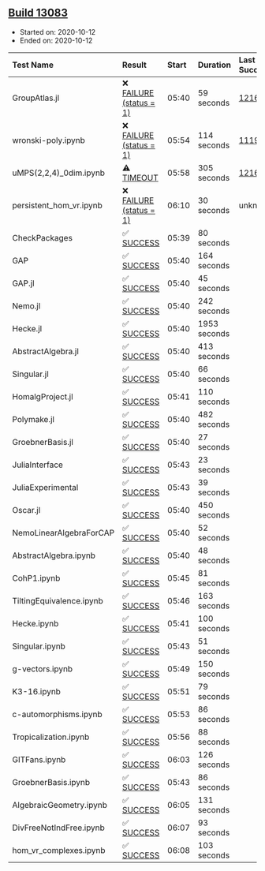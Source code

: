 ## [Build 13083](https://oscarci.mathematik.uni-kl.de/job/oscar/13083/)

* Started on: 2020-10-12
* Ended on: 2020-10-12

| Test Name    | Result | Start | Duration | Last Success | First Failure |
|:-------------|:-------|:------|:---------|:-------------|:--------------|
| GroupAtlas.jl | ❌ [FAILURE (status = 1)](https://oscarci.mathematik.uni-kl.de/job/oscar/13083/artifact/logs/build-13083/GroupAtlas.jl.log) | 05:40 | 59 seconds | [12167](https://oscarci.mathematik.uni-kl.de/job/oscar/12167/) | [12168](https://oscarci.mathematik.uni-kl.de/job/oscar/12168/) |
| wronski-poly.ipynb | ❌ [FAILURE (status = 1)](https://oscarci.mathematik.uni-kl.de/job/oscar/13083/artifact/logs/build-13083/wronski-poly.ipynb.log) | 05:54 | 114 seconds | [11192](https://oscarci.mathematik.uni-kl.de/job/oscar/11192/) | [11193](https://oscarci.mathematik.uni-kl.de/job/oscar/11193/) |
| uMPS(2,2,4)_0dim.ipynb | ⚠ [TIMEOUT](https://oscarci.mathematik.uni-kl.de/job/oscar/13083/artifact/logs/build-13083/uMPS-2-2-4-_0dim.ipynb.log) | 05:58 | 305 seconds | [12167](https://oscarci.mathematik.uni-kl.de/job/oscar/12167/) | [12168](https://oscarci.mathematik.uni-kl.de/job/oscar/12168/) |
| persistent_hom_vr.ipynb | ❌ [FAILURE (status = 1)](https://oscarci.mathematik.uni-kl.de/job/oscar/13083/artifact/logs/build-13083/persistent_hom_vr.ipynb.log) | 06:10 | 30 seconds | unknown | unknown |
| CheckPackages | ✅ [SUCCESS](https://oscarci.mathematik.uni-kl.de/job/oscar/13083/artifact/logs/build-13083/CheckPackages.log) | 05:39 | 80 seconds |  |  |
| GAP | ✅ [SUCCESS](https://oscarci.mathematik.uni-kl.de/job/oscar/13083/artifact/logs/build-13083/GAP.log) | 05:40 | 164 seconds |  |  |
| GAP.jl | ✅ [SUCCESS](https://oscarci.mathematik.uni-kl.de/job/oscar/13083/artifact/logs/build-13083/GAP.jl.log) | 05:40 | 45 seconds |  |  |
| Nemo.jl | ✅ [SUCCESS](https://oscarci.mathematik.uni-kl.de/job/oscar/13083/artifact/logs/build-13083/Nemo.jl.log) | 05:40 | 242 seconds |  |  |
| Hecke.jl | ✅ [SUCCESS](https://oscarci.mathematik.uni-kl.de/job/oscar/13083/artifact/logs/build-13083/Hecke.jl.log) | 05:40 | 1953 seconds |  |  |
| AbstractAlgebra.jl | ✅ [SUCCESS](https://oscarci.mathematik.uni-kl.de/job/oscar/13083/artifact/logs/build-13083/AbstractAlgebra.jl.log) | 05:40 | 413 seconds |  |  |
| Singular.jl | ✅ [SUCCESS](https://oscarci.mathematik.uni-kl.de/job/oscar/13083/artifact/logs/build-13083/Singular.jl.log) | 05:40 | 66 seconds |  |  |
| HomalgProject.jl | ✅ [SUCCESS](https://oscarci.mathematik.uni-kl.de/job/oscar/13083/artifact/logs/build-13083/HomalgProject.jl.log) | 05:41 | 110 seconds |  |  |
| Polymake.jl | ✅ [SUCCESS](https://oscarci.mathematik.uni-kl.de/job/oscar/13083/artifact/logs/build-13083/Polymake.jl.log) | 05:40 | 482 seconds |  |  |
| GroebnerBasis.jl | ✅ [SUCCESS](https://oscarci.mathematik.uni-kl.de/job/oscar/13083/artifact/logs/build-13083/GroebnerBasis.jl.log) | 05:40 | 27 seconds |  |  |
| JuliaInterface | ✅ [SUCCESS](https://oscarci.mathematik.uni-kl.de/job/oscar/13083/artifact/logs/build-13083/JuliaInterface.log) | 05:43 | 23 seconds |  |  |
| JuliaExperimental | ✅ [SUCCESS](https://oscarci.mathematik.uni-kl.de/job/oscar/13083/artifact/logs/build-13083/JuliaExperimental.log) | 05:43 | 39 seconds |  |  |
| Oscar.jl | ✅ [SUCCESS](https://oscarci.mathematik.uni-kl.de/job/oscar/13083/artifact/logs/build-13083/Oscar.jl.log) | 05:40 | 450 seconds |  |  |
| NemoLinearAlgebraForCAP | ✅ [SUCCESS](https://oscarci.mathematik.uni-kl.de/job/oscar/13083/artifact/logs/build-13083/NemoLinearAlgebraForCAP.log) | 05:40 | 52 seconds |  |  |
| AbstractAlgebra.ipynb | ✅ [SUCCESS](https://oscarci.mathematik.uni-kl.de/job/oscar/13083/artifact/logs/build-13083/AbstractAlgebra.ipynb.log) | 05:40 | 48 seconds |  |  |
| CohP1.ipynb | ✅ [SUCCESS](https://oscarci.mathematik.uni-kl.de/job/oscar/13083/artifact/logs/build-13083/CohP1.ipynb.log) | 05:45 | 81 seconds |  |  |
| TiltingEquivalence.ipynb | ✅ [SUCCESS](https://oscarci.mathematik.uni-kl.de/job/oscar/13083/artifact/logs/build-13083/TiltingEquivalence.ipynb.log) | 05:46 | 163 seconds |  |  |
| Hecke.ipynb | ✅ [SUCCESS](https://oscarci.mathematik.uni-kl.de/job/oscar/13083/artifact/logs/build-13083/Hecke.ipynb.log) | 05:41 | 100 seconds |  |  |
| Singular.ipynb | ✅ [SUCCESS](https://oscarci.mathematik.uni-kl.de/job/oscar/13083/artifact/logs/build-13083/Singular.ipynb.log) | 05:43 | 51 seconds |  |  |
| g-vectors.ipynb | ✅ [SUCCESS](https://oscarci.mathematik.uni-kl.de/job/oscar/13083/artifact/logs/build-13083/g-vectors.ipynb.log) | 05:49 | 150 seconds |  |  |
| K3-16.ipynb | ✅ [SUCCESS](https://oscarci.mathematik.uni-kl.de/job/oscar/13083/artifact/logs/build-13083/K3-16.ipynb.log) | 05:51 | 79 seconds |  |  |
| c-automorphisms.ipynb | ✅ [SUCCESS](https://oscarci.mathematik.uni-kl.de/job/oscar/13083/artifact/logs/build-13083/c-automorphisms.ipynb.log) | 05:53 | 86 seconds |  |  |
| Tropicalization.ipynb | ✅ [SUCCESS](https://oscarci.mathematik.uni-kl.de/job/oscar/13083/artifact/logs/build-13083/Tropicalization.ipynb.log) | 05:56 | 88 seconds |  |  |
| GITFans.ipynb | ✅ [SUCCESS](https://oscarci.mathematik.uni-kl.de/job/oscar/13083/artifact/logs/build-13083/GITFans.ipynb.log) | 06:03 | 126 seconds |  |  |
| GroebnerBasis.ipynb | ✅ [SUCCESS](https://oscarci.mathematik.uni-kl.de/job/oscar/13083/artifact/logs/build-13083/GroebnerBasis.ipynb.log) | 05:43 | 86 seconds |  |  |
| AlgebraicGeometry.ipynb | ✅ [SUCCESS](https://oscarci.mathematik.uni-kl.de/job/oscar/13083/artifact/logs/build-13083/AlgebraicGeometry.ipynb.log) | 06:05 | 131 seconds |  |  |
| DivFreeNotIndFree.ipynb | ✅ [SUCCESS](https://oscarci.mathematik.uni-kl.de/job/oscar/13083/artifact/logs/build-13083/DivFreeNotIndFree.ipynb.log) | 06:07 | 93 seconds |  |  |
| hom_vr_complexes.ipynb | ✅ [SUCCESS](https://oscarci.mathematik.uni-kl.de/job/oscar/13083/artifact/logs/build-13083/hom_vr_complexes.ipynb.log) | 06:08 | 103 seconds |  |  |
